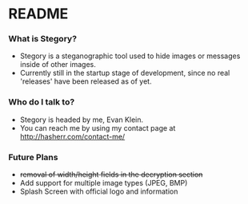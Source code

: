 # README #

### What is Stegory? ###

* Stegory is a steganographic tool used to hide images or messages inside of other images.
* Currently still in the startup stage of development, since no real 'releases' have been released as of yet.

### Who do I talk to? ###

* Stegory is headed by me, Evan Klein.
* You can reach me by using my contact page at http://hasherr.com/contact-me/

### Future Plans ###

* ~~removal of width/height fields in the decryption section~~
* Add support for multiple image types (JPEG, BMP)
* Splash Screen with official logo and information
